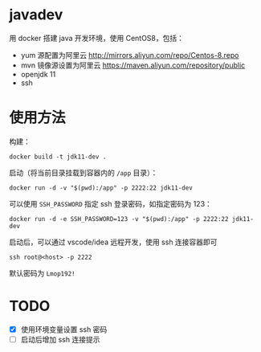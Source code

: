 # javadev
用 docker 搭建 java 开发环境，使用 CentOS8，包括：

- yum 源配置为阿里云 http://mirrors.aliyun.com/repo/Centos-8.repo
- mvn 镜像源设置为阿里云 https://maven.aliyun.com/repository/public
- openjdk 11
- ssh

# 使用方法
构建：

```shell
docker build -t jdk11-dev .
```

启动（将当前目录挂载到容器内的 `/app` 目录）：

```shell
docker run -d -v "$(pwd):/app" -p 2222:22 jdk11-dev
```

可以使用 `SSH_PASSWORD` 指定 ssh 登录密码，如指定密码为 123：
```shell
docker run -d -e SSH_PASSWORD=123 -v "$(pwd):/app" -p 2222:22 jdk11-dev
```


启动后，可以通过 vscode/idea 远程开发，使用 ssh 连接容器即可

```shell
ssh root@<host> -p 2222
```

默认密码为 `Lmop192!`

# TODO

- [x] 使用环境变量设置 ssh 密码
- [ ] 启动后增加 ssh 连接提示
